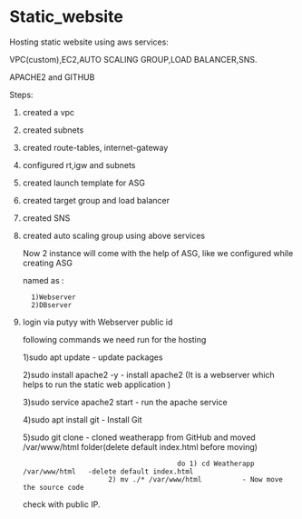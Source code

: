 # Static_website
Hosting static website using aws services:

VPC(custom),EC2,AUTO SCALING GROUP,LOAD BALANCER,SNS.

APACHE2 and GITHUB

Steps:
1) created a vpc
2) created subnets
3) created route-tables, internet-gateway
4) configured rt,igw and subnets
5) created launch template for ASG 
6) created target group and load balancer
7) created SNS 
8) created auto scaling group using above services

 
   Now 2 instance will come with the help of ASG, like we configured while creating ASG

   named as :

 	     1)Webserver
	     2)DBserver


9) login via putyy with Webserver public id

   following commands we need run for the hosting 

	1)sudo apt update                 - update packages

	2)sudo install apache2 -y         - install apache2 (It is a webserver which helps to run the static web application )

	3)sudo service apache2 start      - run the apache service

	4)sudo apt install git            - Install Git

	5)sudo git clone <github links>   - cloned weatherapp from GitHub and moved /var/www/html folder(delete default index.html before moving)

                                             do 1) cd Weatherapp /var/www/html   -delete default index.html 
					        2) mv ./* /var/www/html          - Now move the source code 
	check with public IP.



